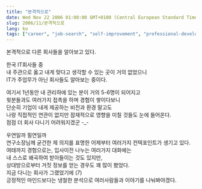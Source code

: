 ```yaml
---
title: "본격적으로"
date: Wed Nov 22 2006 01:00:00 GMT+0100 (Central European Standard Time)
slug: 2006/11/본격적으로
lang: ko
tags: ["career", "job-search", "self-improvement", "professional-development"]
---
```


본격적으로 다른 회사들을 알아보고 있다.

한국 IT회사들 중   
내 주관으로 옳고 내게 맞다고 생각할 수 있는 곳이 거의 없었으니  
IT가 주업무가 아닌 회사들도 알아보는 중이다.  

여기서 1년동안 내 관리하에 있는 분이 거의 5-6명이 되어지고   
윗분들과도 여러가지 접촉을 하며 경험이 쌓이다보니  
단순히 기업이 내게 제공하는 비전과 환경 말고도  
나랑 직접적인 연관이 없지만 잠재적으로 영향을 미칠 것들도 눈에 들어온다.  
점점 더 회사 다니기 어려워지겠군 -_-   

우연일까 필연일까  
연구소장님께 굳건한 제 의지를 표명한 어제부터 여러가지 컨텍포인트가 생기고 있다.  
여태까지 경험으로는, 입사이전 나누는 여러가지 대화에는  
내 스스로 왜곡하여 받아들이는 것도 있지만,   
상대방으로부터 거짓 정보를 얻는 경우도 꽤 많이 봤었다.  
지금 다니는 회사가 그랬었기에 (7)   
긍정적인 마인드보다는 냉철한 분석으로 여러사람들과 이야기를 나눠봐야겠다.
